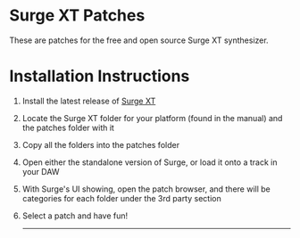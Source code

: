 # Surge XT Patches
   These are patches for the free and open source Surge XT synthesizer.
# Installation Instructions

1. Install the latest release of [Surge XT](https://surge-synthesizer.github.io/)
2. Locate the Surge XT folder for your platform (found in the manual) and the patches folder with it
3. Copy all the folders into the patches folder
4. Open either the standalone version of Surge, or load it onto a track in your DAW
5. With Surge's UI showing, open the patch browser, and there will be categories for each folder under the 3rd party section
6. Select a patch and have fun!
   
   ---